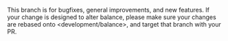 This branch is for bugfixes, general improvements, and new features. If your change is designed to alter balance, please make 
sure your changes are rebased onto <development/balance>, and target that branch with your PR.